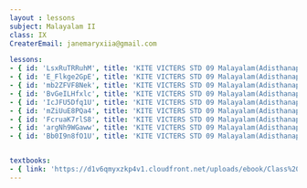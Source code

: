 ```yaml
--- 
layout : lessons 
subject: Malayalam II
class: IX
CreaterEmail: janemaryxiia@gmail.com

lessons: 
- { id: 'LsxRuTRRuhM', title: 'KITE VICTERS STD 09 Malayalam(Adisthanapaadam) Class 01 (First Bell-ഫസ്റ്റ് ബെല്‍)' }
- { id: 'E_Flkge2GpE', title: 'KITE VICTERS STD 09 Malayalam(Adisthanapaadam) Class 02 (First Bell-ഫസ്റ്റ് ബെല്‍)' }
- { id: 'mb2ZFVF8Nek', title: 'KITE VICTERS STD 09 Malayalam(Adisthanapaadam) class 03 (First Bell-ഫസ്റ്റ് ബെല്‍)' }
- { id: 'BvGeILHfxlc', title: 'KITE VICTERS STD 09 Malayalam(Adisthanapaadam) Class 04 (First Bell-ഫസ്റ്റ് ബെല്‍)' }
- { id: 'IcJFU5Dfq1U', title: 'KITE VICTERS STD 09 Malayalam(Adisthanapaadam) Class 05 (First Bell-ഫസ്റ്റ് ബെല്‍)' }
- { id: 'mZiUuE8PQa4', title: 'KITE VICTERS STD 09 Malayalam(Adisthanapaadam) Class 06 (First Bell-ഫസ്റ്റ് ബെല്‍)' }
- { id: 'FcruaK7rlS8', title: 'KITE VICTERS STD 09 Malayalam(Adisthanapaadam) Class 07 (First Bell-ഫസ്റ്റ് ബെല്‍)' }
- { id: 'argNh9WGaww', title: 'KITE VICTERS STD 09 Malayalam(Adisthanapaadam) Class 08 (First Bell-ഫസ്റ്റ് ബെല്‍)' }
- { id: 'Bb0I9n8fO1U', title: 'KITE VICTERS STD 09 Malayalam(Adisthanapaadam) Class 09 (First Bell-ഫസ്റ്റ് ബെല്‍)' }


textbooks:
- { link: 'https://d1v6qmyxzkp4v1.cloudfront.net/uploads/ebook/Class%209/Malayalam_IX_BT_Vol_1/Malayalam_IX_BT_Vol_1.pdf', title: 'MalayalamII' , medium: 'Malayalam' }
---
```


